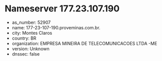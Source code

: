 # Nameserver 177.23.107.190

* as_number: 52907
* name: 177-23-107-190.proveminas.com.br.
* city: Montes Claros
* country: BR
* organization: EMPRESA MINEIRA DE TELECOMUNICACOES LTDA -ME
* version: Unknown
* dnssec: false
